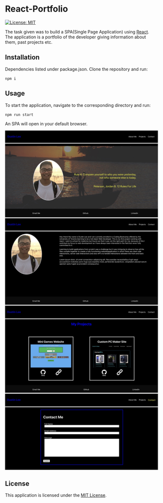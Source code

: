 # React-Portfolio
[![License: MIT](https://img.shields.io/badge/License-MIT-yellow.svg)](https://opensource.org/licenses/MIT)

The task given was to build a SPA(Single Page Application) using [React](https://reactjs.org/docs/getting-started.html). The application is a portfolio of the developer giving information about them, past projects etc.

## Installation 
Dependencies listed under package.json. 
Clone the repository and run:   
```
npm i
```

## Usage

To start the application, navigate to the corresponding directory and run:   
```
npm run start
```
An SPA will open in your default browser.
     
     
      
![homepage](/src/Assets/Images/homepage.jpeg)
![aboutMe](/src/Assets/Images/about-me.jpeg)
![projects](/src/Assets/Images/projects.jpeg)
![contactMe](/src/Assets/Images/contact-me.jpeg)

## License
This application is licensed under the [MIT License](https://opensource.org/licenses/MIT).